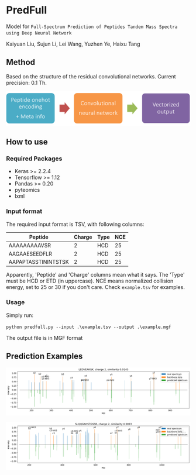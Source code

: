 # PredFull

Model for `Full-Spectrum Prediction of Peptides Tandem Mass Spectra using Deep Neural Network`

Kaiyuan Liu, Sujun Li, Lei Wang, Yuzhen Ye, Haixu Tang

## Method

Based on the structure of the residual convolutional networks. Current precision: 0.1 Th.

![model](imgs/model.png)

## How to use

### Required Packages

* Keras >= 2.2.4
* Tensorflow >= 1.12
* Pandas >= 0.20
* pyteomics
* lxml

### Input format

The required input format is TSV, with following columns:

Peptide | Charge | Type | NCE
------- | ------ | ---- | ---
AAAAAAAAAVSR | 2 | HCD | 25
AAGAAESEEDFLR | 2 | HCD | 25
AAPAPTASSTININTSTSK | 2 | HCD | 25

Apparently, 'Peptide' and 'Charge' columns mean what it says. The 'Type' must be HCD or ETD (in uppercase). NCE means normalized collision energy, set to 25 or 30 if you don't care. Check `example.tsv` for examples.

### Usage

Simply run:

`python predfull.py --input .\example.tsv --output .\example.mgf`

The output file is in MGF format

## Prediction Examples

![example 1](imgs/hcd2.png)

![example 2](imgs/hcd1.png)
